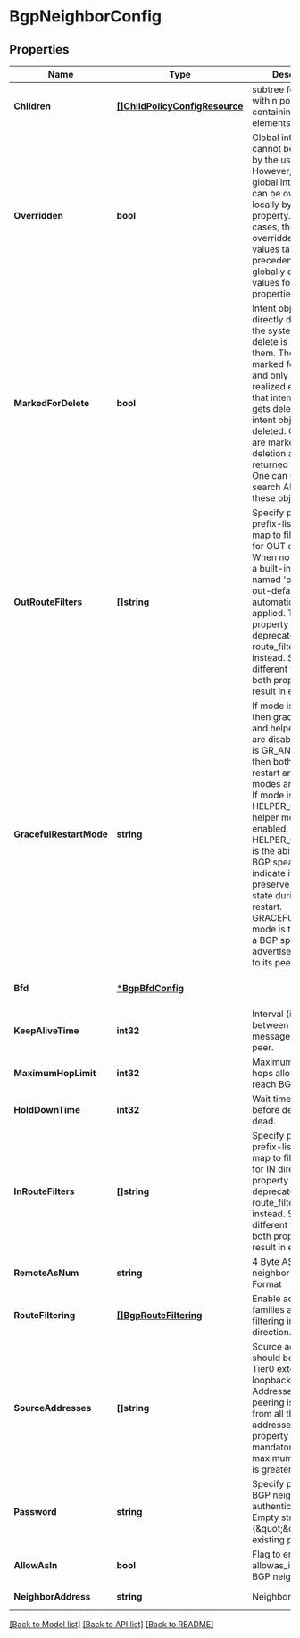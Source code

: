 # BgpNeighborConfig

## Properties
Name | Type | Description | Notes
------------ | ------------- | ------------- | -------------
**Children** | [**[]ChildPolicyConfigResource**](ChildPolicyConfigResource.md) | subtree for this type within policy tree containing nested elements.  | [optional] [default to null]
**Overridden** | **bool** | Global intent objects cannot be modified by the user. However, certain global intent objects can be overridden locally by use of this property. In such cases, the overridden local values take precedence over the globally defined values for the properties.  | [optional] [default to false]
**MarkedForDelete** | **bool** | Intent objects are not directly deleted from the system when a delete is invoked on them. They are marked for deletion and only when all the realized entities for that intent object gets deleted, the intent object is deleted. Objects that are marked for deletion are not returned in GET call. One can use the search API to get these objects.  | [optional] [default to false]
**OutRouteFilters** | **[]string** | Specify path of prefix-list or route map to filter routes for OUT direction. When not specified, a built-in prefix-list named &#x27;prefixlist-out-default&#x27; is automatically applied. This property is deprecated, use route_filtering instead. Specifying different values for both properties will result in error.  | [optional] [default to null]
**GracefulRestartMode** | **string** | If mode is DISABLE, then graceful restart and helper modes are disabled. If mode is GR_AND_HELPER, then both graceful restart and helper modes are enabled. If mode is HELPER_ONLY, then helper mode is enabled. HELPER_ONLY mode is the ability for a BGP speaker to indicate its ability to preserve forwarding state during BGP restart. GRACEFUL_RESTART mode is the ability of a BGP speaker to advertise its restart to its peers.  | [optional] [default to null]
**Bfd** | [***BgpBfdConfig**](BgpBfdConfig.md) |  | [optional] [default to null]
**KeepAliveTime** | **int32** | Interval (in seconds) between keep alive messages sent to peer.  | [optional] [default to 60]
**MaximumHopLimit** | **int32** | Maximum number of hops allowed to reach BGP neighbor.  | [optional] [default to 1]
**HoldDownTime** | **int32** | Wait time in seconds before declaring peer dead.  | [optional] [default to 180]
**InRouteFilters** | **[]string** | Specify path of prefix-list or route map to filter routes for IN direction. This property is deprecated, use route_filtering instead. Specifying different values for both properties will result in error.  | [optional] [default to null]
**RemoteAsNum** | **string** | 4 Byte ASN of the neighbor in ASPLAIN Format | [default to null]
**RouteFiltering** | [**[]BgpRouteFiltering**](BgpRouteFiltering.md) | Enable address families and route filtering in each direction.  | [optional] [default to null]
**SourceAddresses** | **[]string** | Source addresses should belong to Tier0 external or loopback interface IP Addresses . BGP peering is formed from all these addresses. This property is mandatory when maximum_hop_limit is greater than 1.  | [optional] [default to null]
**Password** | **string** | Specify password for BGP neighbor authentication. Empty string (\&quot;\&quot;) clears existing password.  | [optional] [default to null]
**AllowAsIn** | **bool** | Flag to enable allowas_in option for BGP neighbor | [optional] [default to false]
**NeighborAddress** | **string** | Neighbor IP Address | [default to null]

[[Back to Model list]](../README.md#documentation-for-models) [[Back to API list]](../README.md#documentation-for-api-endpoints) [[Back to README]](../README.md)


